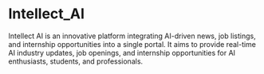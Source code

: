 # Intellect_AI
Intellect AI is an innovative platform integrating AI-driven news, job listings, and internship opportunities into a single portal. It aims to provide real-time AI industry updates, job openings, and internship opportunities for AI enthusiasts, students, and professionals.
